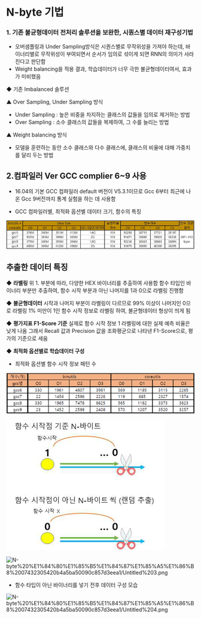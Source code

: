 # N-byte 기법

### 1. 기존 불균형데이터 전처리 솔루션을 보완한, 시퀀스별 데이터 재구성기법

- 오버샘플링과 Under Sampling방식은 시퀀스별로 무작위성을 가져야 하는데, 바이너리별로 무작위성이 부여되면서 순서가 임의로 섞이게 되면 RNN의 의미가 사라진다고 판단함
- Weight balancing을 적용 결과, 학습데이터가 너무 극한 불균형데이터여서, 효과가 미비했음

◆ 기존 Imbalanced 솔루션

▲ Over Sampling, Under Sampling 방식
- Under Sampling : 높은 비중을 차지하는 클래스의 값들을 임의로 제거하는 방법
- Over Sampling : 소수 클래스의 값들을 복제하여, 그 수를 늘리는 방법

▲ Weight balancing 방식
- 모델을 훈련하는 동안 소수 클래스와 다수 클래스에, 클래스의 비율에 대해 가중치를 달리 두는 방법

## 2.컴파일러 Ver GCC complier 6~9 사용

- 16.04의 기본 GCC 컴파일러 default 버전이 V5.3.1이므로 Gcc 6부터 최근에 나온 Gcc 9버전까지 통계 실험을 하는 데 사용함

- GCC 컴파일러별, 최적화 옵션별 데이터 크기, 함수의 특징

![N-byte%20%E1%84%80%E1%85%B5%E1%84%87%E1%85%A5%E1%86%B8%2007432305420b4a5ba50090c857d3eea1/Untitled.png](https://github.com/justin95214/Extraction-Function-Info-Stripped-Binaries-using-BiRNN/blob/master/Extraction_img/Untitled.png)

## 추출한 데이터 특징

◆ **라벨링**
위 1. 부분에 따라, 다양한 HEX 바이너리를 추출하여 사용함 함수 타입인 바이너리 부분만 추출하여, 함수 시작 부분과 아닌 나머지를 1과 0으로 라벨링 진행함

◆ **불균형데이터**
시작과 나머지 부분이 라벨링이 다르므로 99% 이상이 나머지인 0으로 라벨링 1% 미만이 1인 함수 시작 정보로 라벨링 하여, 불균형데이터 형상이 띄게 됨

◆ **평가지표 F1-Score 기준**
실제로 함수 시작 정보 1 라벨링에 대한 실제 예측 비율은 낮게 나옴 그래서 Recall 값과 Precision
값을 조화평균으로 나타낸 F1-Score으로, 평가의 기준으로 세움

◆ **최적화 옵션별로 학습데이터 구성**

- 최적화 옵션별 함수 시작 정보 패턴 수

![N-byte%20%E1%84%80%E1%85%B5%E1%84%87%E1%85%A5%E1%86%B8%2007432305420b4a5ba50090c857d3eea1/Untitled%201.png](https://github.com/justin95214/Extraction-Function-Info-Stripped-Binaries-using-BiRNN/blob/master/Extraction_img/Untitled%201.png)

![N-byte%20%E1%84%80%E1%85%B5%E1%84%87%E1%85%A5%E1%86%B8%2007432305420b4a5ba50090c857d3eea1/Untitled%202.png](https://github.com/justin95214/Extraction-Function-Info-Stripped-Binaries-using-BiRNN/blob/master/Extraction_img/Untitled%202.png)

![N-byte%20%E1%84%80%E1%85%B5%E1%84%87%E1%85%A5%E1%86%B8%2007432305420b4a5ba50090c857d3eea1/Untitled%203.png](N-byte%20%E1%84%80%E1%85%B5%E1%84%87%E1%85%A5%E1%86%B8%2007432305420b4a5ba50090c857d3eea1/Untitled%203.png)

- 함수 타입이 아닌 바이너리를 넣기 전후 데이터 구성 모습

![N-byte%20%E1%84%80%E1%85%B5%E1%84%87%E1%85%A5%E1%86%B8%2007432305420b4a5ba50090c857d3eea1/Untitled%204.png](N-byte%20%E1%84%80%E1%85%B5%E1%84%87%E1%85%A5%E1%86%B8%2007432305420b4a5ba50090c857d3eea1/Untitled%204.png)
